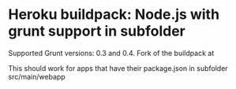 Heroku buildpack: Node.js with grunt support in subfolder
=========================================================

Supported Grunt versions: 0.3 and 0.4.
Fork of the buildpack at 

This should work for apps that have their package.json in subfolder src/main/webapp

